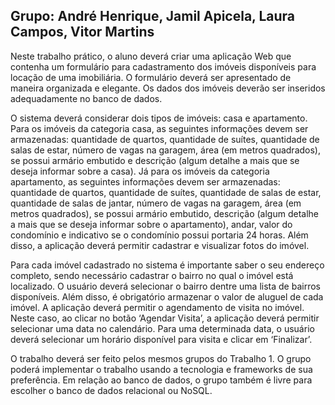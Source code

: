 ## Grupo: André Henrique, Jamil Apicela, Laura Campos, Vitor Martins

Neste trabalho prático, o aluno deverá criar uma aplicação Web que contenha
um formulário para cadastramento dos imóveis disponíveis para locação de uma
imobiliária. O formulário deverá ser apresentado de maneira organizada e elegante. Os
dados dos imóveis deverão ser inseridos adequadamente no banco de dados.

O sistema deverá considerar dois tipos de imóveis: casa e apartamento. Para os
imóveis da categoria casa, as seguintes informações devem ser armazenadas:
quantidade de quartos, quantidade de suítes, quantidade de salas de estar, número de
vagas na garagem, área (em metros quadrados), se possui armário embutido e descrição
(algum detalhe a mais que se deseja informar sobre a casa). Já para os imóveis da
categoria apartamento, as seguintes informações devem ser armazenadas: quantidade
de quartos, quantidade de suítes, quantidade de salas de estar, quantidade de salas de
jantar, número de vagas na garagem, área (em metros quadrados), se possui armário
embutido, descrição (algum detalhe a mais que se deseja informar sobre o
apartamento), andar, valor do condomínio e indicativo se o condomínio possui portaria
24 horas. Além disso, a aplicação deverá permitir cadastrar e visualizar fotos do imóvel.

Para cada imóvel cadastrado no sistema é importante saber o seu endereço
completo, sendo necessário cadastrar o bairro no qual o imóvel está localizado. O
usuário deverá selecionar o bairro dentre uma lista de bairros disponíveis. Além disso, é
obrigatório armazenar o valor de aluguel de cada imóvel. A aplicação deverá permitir o
agendamento de visita no imóvel. Neste caso, ao clicar no botão ‘Agendar Visita’, a
aplicação deverá permitir selecionar uma data no calendário. Para uma determinada
data, o usuário deverá selecionar um horário disponível para visita e clicar em ‘Finalizar’.

O trabalho deverá ser feito pelos mesmos grupos do Trabalho 1. O grupo poderá
implementar o trabalho usando a tecnologia e frameworks de sua preferência. Em
relação ao banco de dados, o grupo também é livre para escolher o banco de dados
relacional ou NoSQL.

